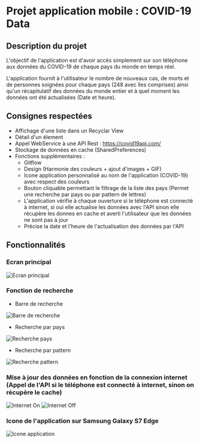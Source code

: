 # Projet application mobile : COVID-19 Data

## Description du projet

L'objectif de l'application est d'avoir accès simplement sur son téléphone aux données du COVID-19 de chaque pays du monde en temps réel.

L'application fournit à l'utilisateur le nombre de nouveaux cas, de morts et de personnes soignées pour chaque pays (248 avec îles comprises) ainsi qu'un récapitulatif des données du monde entier et à quel moment les données ont été actualisées (Date et heure).

## Consignes respectées 

* Affichage d'une liste dans un Recyclar View
* Détail d'un élement 
* Appel WebService à une API Rest : https://covid19api.com/
* Stockage de données en cache (SharedPreferences)
* Fonctions supplémentaires : 
  - Gitflow
  - Design (Harmonie des couleurs + ajout d'images + GIF)
  - Icone application personnalisé au nom de l'application (COVID-19) avec respect des couleurs 
  - Bouton cliquable permettant le filtrage de la liste des pays (Permet une recherche par pays ou par pattern de lettres)
  - L'application vérifie à chaque ouverture si le téléphone est connecté à internet, si oui elle actualise les données avec l'API sinon elle récupère les donnes en cache et averti l'utilisateur que les données ne sont pas à jour
  - Précise la date et l'heure de l'actualisation des données par l'API
  
## Fonctionnalités
  
  ### Ecran principal
  
  ![Ecran principal](https://github.com/Pragma-dev/Project_ESIEA/blob/master/images_readme/EcranPrincipal.png)

  ### Fonction de recherche
  
  - Barre de recherche
  
  ![Barre de recherche](https://github.com/Pragma-dev/Project_ESIEA/blob/master/images_readme/BarreRecherche.png)
 
  - Recherche par pays
  
  ![Recherche pays](https://github.com/Pragma-dev/Project_ESIEA/blob/master/images_readme/RecherchePays.png)
  
  - Recherche par pattern
  
  ![Recherche pattern](https://github.com/Pragma-dev/Project_ESIEA/blob/master/images_readme/RecherchePattern.png)
  
  ### Mise à jour des données en fonction de la connexion internet (Appel de l'API si le téléphone est connecté à internet, sinon on récupère le cache)
  
  ![Internet On](https://github.com/Pragma-dev/Project_ESIEA/blob/master/images_readme/InternetOn.png) ![Internet Off](https://github.com/Pragma-dev/Project_ESIEA/blob/master/images_readme/InternetOff.png)
 
  ### Icone de l'application sur Samsung Galaxy S7 Edge
  
  ![Icone application](https://github.com/Pragma-dev/Project_ESIEA/blob/master/images_readme/IconeApplication.jpg)


